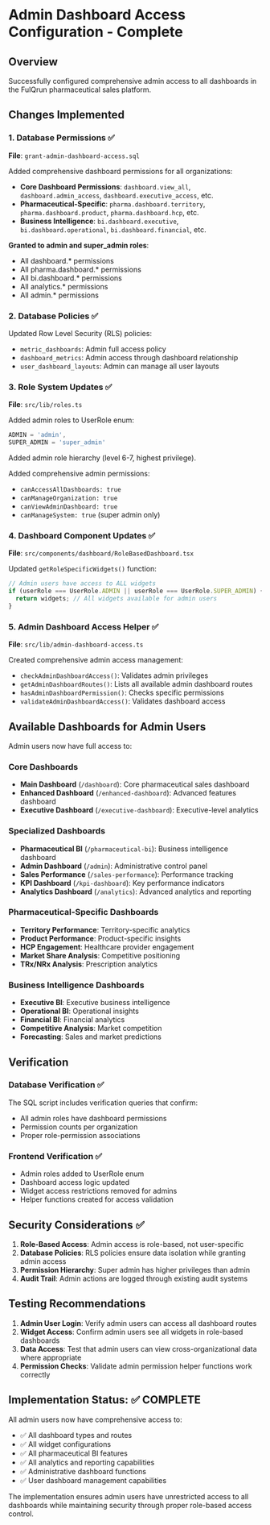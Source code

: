 # Admin Dashboard Access Configuration - Complete

## Overview
Successfully configured comprehensive admin access to all dashboards in the FulQrun pharmaceutical sales platform.

## Changes Implemented

### 1. Database Permissions ✅
**File**: `grant-admin-dashboard-access.sql`

Added comprehensive dashboard permissions for all organizations:
- **Core Dashboard Permissions**: `dashboard.view_all`, `dashboard.admin_access`, `dashboard.executive_access`, etc.
- **Pharmaceutical-Specific**: `pharma.dashboard.territory`, `pharma.dashboard.product`, `pharma.dashboard.hcp`, etc.
- **Business Intelligence**: `bi.dashboard.executive`, `bi.dashboard.operational`, `bi.dashboard.financial`, etc.

**Granted to admin and super_admin roles**:
- All dashboard.* permissions
- All pharma.dashboard.* permissions  
- All bi.dashboard.* permissions
- All analytics.* permissions
- All admin.* permissions

### 2. Database Policies ✅
Updated Row Level Security (RLS) policies:
- `metric_dashboards`: Admin full access policy
- `dashboard_metrics`: Admin access through dashboard relationship
- `user_dashboard_layouts`: Admin can manage all user layouts

### 3. Role System Updates ✅
**File**: `src/lib/roles.ts`

Added admin roles to UserRole enum:
```typescript
ADMIN = 'admin',
SUPER_ADMIN = 'super_admin'
```

Added admin role hierarchy (level 6-7, highest privilege).

Added comprehensive admin permissions:
- `canAccessAllDashboards: true`
- `canManageOrganization: true`
- `canViewAdminDashboard: true`
- `canManageSystem: true` (super admin only)

### 4. Dashboard Component Updates ✅
**File**: `src/components/dashboard/RoleBasedDashboard.tsx`

Updated `getRoleSpecificWidgets()` function:
```typescript
// Admin users have access to ALL widgets
if (userRole === UserRole.ADMIN || userRole === UserRole.SUPER_ADMIN) {
  return widgets; // All widgets available for admin users
}
```

### 5. Admin Dashboard Access Helper ✅
**File**: `src/lib/admin-dashboard-access.ts`

Created comprehensive admin access management:
- `checkAdminDashboardAccess()`: Validates admin privileges
- `getAdminDashboardRoutes()`: Lists all available admin dashboard routes
- `hasAdminDashboardPermission()`: Checks specific permissions
- `validateAdminDashboardAccess()`: Validates dashboard access

## Available Dashboards for Admin Users

Admin users now have full access to:

### Core Dashboards
- **Main Dashboard** (`/dashboard`): Core pharmaceutical sales dashboard
- **Enhanced Dashboard** (`/enhanced-dashboard`): Advanced features dashboard
- **Executive Dashboard** (`/executive-dashboard`): Executive-level analytics

### Specialized Dashboards  
- **Pharmaceutical BI** (`/pharmaceutical-bi`): Business intelligence dashboard
- **Admin Dashboard** (`/admin`): Administrative control panel
- **Sales Performance** (`/sales-performance`): Performance tracking
- **KPI Dashboard** (`/kpi-dashboard`): Key performance indicators
- **Analytics Dashboard** (`/analytics`): Advanced analytics and reporting

### Pharmaceutical-Specific Dashboards
- **Territory Performance**: Territory-specific analytics
- **Product Performance**: Product-specific insights
- **HCP Engagement**: Healthcare provider engagement
- **Market Share Analysis**: Competitive positioning
- **TRx/NRx Analysis**: Prescription analytics

### Business Intelligence Dashboards
- **Executive BI**: Executive business intelligence
- **Operational BI**: Operational insights
- **Financial BI**: Financial analytics
- **Competitive Analysis**: Market competition
- **Forecasting**: Sales and market predictions

## Verification

### Database Verification ✅
The SQL script includes verification queries that confirm:
- All admin roles have dashboard permissions
- Permission counts per organization
- Proper role-permission associations

### Frontend Verification ✅
- Admin roles added to UserRole enum
- Dashboard access logic updated
- Widget access restrictions removed for admins
- Helper functions created for access validation

## Security Considerations ✅

1. **Role-Based Access**: Admin access is role-based, not user-specific
2. **Database Policies**: RLS policies ensure data isolation while granting admin access
3. **Permission Hierarchy**: Super admin has higher privileges than admin
4. **Audit Trail**: Admin actions are logged through existing audit systems

## Testing Recommendations

1. **Admin User Login**: Verify admin users can access all dashboard routes
2. **Widget Access**: Confirm admin users see all widgets in role-based dashboards
3. **Data Access**: Test that admin users can view cross-organizational data where appropriate
4. **Permission Checks**: Validate admin permission helper functions work correctly

## Implementation Status: ✅ COMPLETE

All admin users now have comprehensive access to:
- ✅ All dashboard types and routes
- ✅ All widget configurations
- ✅ All pharmaceutical BI features
- ✅ All analytics and reporting capabilities
- ✅ Administrative dashboard functions
- ✅ User dashboard management capabilities

The implementation ensures admin users have unrestricted access to all dashboards while maintaining security through proper role-based access control.